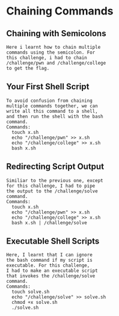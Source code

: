 # Chaining Commands

  ## Chaining with Semicolons
  
    Here i learnt how to chain multiple
    commands using the semicolon. For
    this challenge, i had to chain
    /challenge/pwn and /challenge/college
    to get the flag.
  
  ## Your First Shell Script
  
    To avoid confusion from chaining
    multiple commands together, we can
    write all this command to a shell,
    and then run the shell with the bash
    command.
    Commands:
      touch x.sh
      echo "/challenge/pwn" >> x.sh
      echo "/challenge/college" >> x.sh
      bash x.sh
  
  ## Redirecting Script Output
  
    Similiar to the previous one, except
    for this challenge, I had to pipe
    the output to the /challenge/solve
    command.
    Commands:
      touch x.sh
      echo "/challenge/pwn" >> x.sh
      echo "/challenge/college" >> x.sh
      bash x.sh | /challenge/solve
  
  ## Executable Shell Scripts
  
    Here, I learnt that I can ignore
    the bash command if my script is
    executable. For this challenge,
    I had to make an executable script
    that invokes the /challenge/solve
    command.
    Commands:
      touch solve.sh
      echo "/challenge/solve" >> solve.sh
      chmod +x solve.sh
      ./solve.sh
